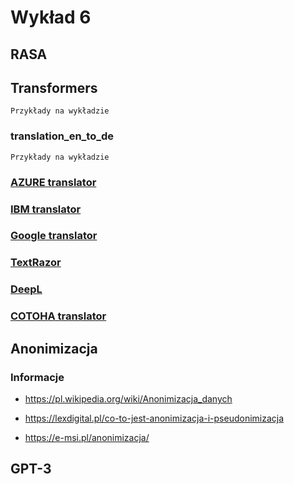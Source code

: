 # Wykład 6

## RASA

## Transformers

```
Przykłady na wykładzie 
```

### translation_en_to_de

```
Przykłady na wykładzie 
```

### [AZURE translator](https://azure.microsoft.com/pl-pl/services/cognitive-services/translator/#features)

### [IBM translator](https://www.ibm.com/watson/services/language-translator/)

### [Google translator](https://cloud.google.com/translate)

### [TextRazor](https://www.textrazor.com/)

### [DeepL](https://www.deepl.com/translator)

### [COTOHA translator](https://www.ntt.com/en/services/application/cotoha-translator.html)

## Anonimizacja

### Informacje

- https://pl.wikipedia.org/wiki/Anonimizacja_danych

- https://lexdigital.pl/co-to-jest-anonimizacja-i-pseudonimizacja

- https://e-msi.pl/anonimizacja/

## GPT-3







